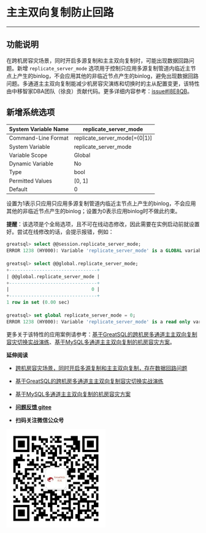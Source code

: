 # 主主双向复制防止回路
---

## 功能说明

在跨机房容灾场景，同时开启多源复制和主主双向复制时，可能出现数据回路问题。新增 `replicate_server_mode` 选项用于控制只应用多源复制管道内临近主节点上产生的binlog，不会应用其他的非临近节点产生的binlog，避免出现数据回路问题。多通道主主双向复制能减少机房容灾演练和切换时的主从配置变更，该特性由中移智家DBA团队（徐良）贡献代码。更多详细内容参考：[issue#I8E8QB](https://gitee.com/GreatSQL/GreatSQL/issues/I8E8QB)。


## 新增系统选项

| System Variable Name  | replicate_server_mode |
| --- | --- |
| Command-Line Format | replicate_server_mode[={0\|1}] |
| System Variable     | replicate_server_mode     |
| Variable Scope        | Global |
| Dynamic Variable      | No |
| Type                | bool                             |
| Permitted Values |    [0, 1] |
| Default       | 0 |

设置为1表示只应用只应用多源复制管道内临近主节点上产生的binlog，不会应用其他的非临近节点产生的binlog；设置为0表示应用binlog时不做此约束。

**提醒**：该选项是个全局选项，且不可在线动态修改，因此需要在实例启动前就设置好。尝试在线修改的话，会提示报错，例如：
```sql
greatsql> select @@session.replicate_server_mode;
ERROR 1238 (HY000): Variable 'replicate_server_mode' is a GLOBAL variable

greatsql> select @@global.replicate_server_mode;
+--------------------------------+
| @@global.replicate_server_mode |
+--------------------------------+
|                              0 |
+--------------------------------+
1 row in set (0.00 sec)

greatsql> set global replicate_server_mode = 0;
ERROR 1238 (HY000): Variable 'replicate_server_mode' is a read only variable
```

更多关于该特性的应用案例请参考：[基于GreatSQL的跨机房多通道主主双向复制容灾切换实战演练](https://gitee.com/GreatSQL/GreatSQL-Doc/blob/master/docs/multi-idc-multi-channel-dul-replication-ha.md)、[基于MySQL多通道主主双向复制的机房容灾方案](https://mp.weixin.qq.com/s/1f8cTzQ_KZiBw9VeadO7KA)。

**延伸阅读**

- [跨机房容灾场景，同时开启多源复制和主主双向复制，存在数据回路问题](https://gitee.com/GreatSQL/GreatSQL/issues/I8E8QB)
- [基于GreatSQL的跨机房多通道主主双向复制容灾切换实战演练](https://gitee.com/GreatSQL/GreatSQL-Doc/blob/master/docs/multi-idc-multi-channel-dul-replication-ha.md)
- [基于MySQL多通道主主双向复制的机房容灾方案](https://mp.weixin.qq.com/s/1f8cTzQ_KZiBw9VeadO7KA)



- **[问题反馈 gitee](https://gitee.com/GreatSQL/GreatSQL-Manual/issues)**

- **扫码关注微信公众号**

![greatsql-wx](../greatsql-wx.jpg)
